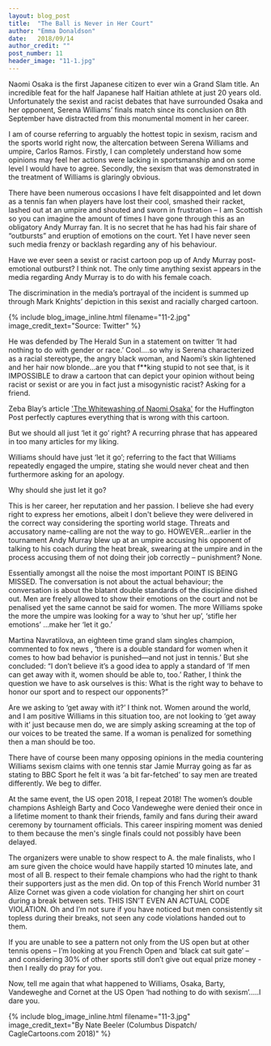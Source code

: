 ```yaml
---
layout: blog_post
title:  "The Ball is Never in Her Court"
author: "Emma Donaldson"
date:   2018/09/14
author_credit: ""
post_number: 11
header_image: "11-1.jpg"
---
```

Naomi Osaka is the first Japanese citizen to ever win a Grand Slam title. An incredible feat for the half Japanese half Haitian athlete at just 20 years old. Unfortunately the sexist and racist debates that have surrounded Osaka and her opponent, Serena Williams’ finals match since its conclusion on 8th September have distracted from this monumental moment in her career.   

I am of course referring to arguably the hottest topic in sexism, racism and the sports world right now, the altercation between Serena Williams and umpire, Carlos Ramos. Firstly, I can completely understand how some opinions may feel her actions were lacking in sportsmanship and on some level I would have to agree. Secondly, the sexism that was demonstrated in the treatment of Williams is glaringly obvious.   

There have been numerous occasions I have felt disappointed and let down as a tennis fan when players have lost their cool, smashed their racket, lashed out at an umpire and shouted and sworn in frustration – I am Scottish so you can imagine the amount of times I have gone through this as an obligatory Andy Murray fan. It is no secret that he has had his fair share of “outbursts” and eruption of emotions on the court. Yet I have never seen such  media frenzy or backlash regarding any of his behaviour.  

Have we ever seen a sexist or racist cartoon pop up of Andy Murray post-emotional outburst? I think not. The only time anything sexist appears in the media regarding Andy Murray is to do with his female coach.   

The discrimination in the media’s portrayal of the incident is summed up through Mark Knights’ depiction  in this sexist and racially charged cartoon.   

{% include blog_image_inline.html filename="11-2.jpg" image_credit_text="Source: Twitter" %}  

He was defended by The Herald Sun in a statement on twitter ‘It had nothing to do with gender or race.’ Cool….so why is Serena characterized as a racial stereotype, the angry black woman, and Naomi’s skin lightened and her hair now blonde…are you that f**king stupid to not see that, is it IMPOSSIBLE to draw a cartoon that can depict your opinion without being racist or sexist or are you in fact just a misogynistic racist? Asking for a friend.   

Zeba Blay’s article <a href="https://www.huffingtonpost.com/entry/the-whitewashing-of-naomi-osaka_us_5b967eb3e4b0cf7b004209b5" target="new">'The Whitewashing of Naomi Osaka'</a> for the Huffington Post perfectly captures everything that is wrong with this cartoon.   

But we should all just ‘let it go’ right? A recurring phrase that has appeared in too many articles for my liking.  

Williams should have just ‘let it go’; referring to the fact that Williams repeatedly engaged the umpire, stating she would never cheat and then furthermore asking for an apology.   

Why should she just let it go?   

This is her career, her reputation and her passion. I believe she had every right to express her emotions, albeit I don't believe they were delivered in the correct way considering the sporting world stage. Threats and accusatory name-calling are not the way to go. HOWEVER…earlier in the tournament Andy Murray blew up at an umpire accusing his opponent of talking to his coach during the heat break, swearing at the umpire and in the process accusing them of not doing their job correctly – punishment? None.   

Essentially amongst all the noise the most important POINT IS BEING MISSED. The conversation is not about the actual behaviour; the conversation is about the blatant double standards of the discipline dished out. Men are freely allowed to show their emotions on the court and not be penalised yet the same cannot be said for women. The more Williams spoke the more the umpire was looking for a way to ‘shut her up’, ‘stifle her emotions’ …make her ‘let it go.’   

Martina Navratilova, an eighteen time grand slam singles champion, commented to fox news , ‘there is a double standard for women when it comes to how bad behavior is punished—and not just in tennis.’ But she concluded: “I don’t believe it’s a good idea to apply a standard of ‘If men can get away with it, women should be able to, too.’ Rather, I think the question we have to ask ourselves is this:
What is the right way to behave to honor our sport and to respect our opponents?”   

Are we asking to ‘get away with it?’ I think not. Women around the world, and I am positive Williams in this situation too, are not looking to ‘get away with it’ just because men do, we are simply asking screaming at the top of our voices to be treated the same. If a woman is penalized for something then a man should be too.   

There have of course been many opposing opinions in the media countering Williams sexism claims with one tennis star Jamie Murray going as far as stating to BBC Sport  he felt it was ‘a bit far-fetched’ to say men are treated differently. We beg to differ.  

At the same event, the US open 2018, I repeat 2018! The women’s double champions Ashleigh Barty and Coco Vandeweghe were denied their once in a lifetime moment to thank their friends, family and fans during their award ceremony by tournament officials. This career inspiring moment was denied to them because the men's single finals could not possibly have been delayed.   

The organizers were unable to show respect to A. the male finalists, who I am sure given the choice would have happily started 10 minutes late, and most of all B. respect to their female champions who had the right to thank their supporters just as the men did. On top of this French World number 31 Alize Cornet was given a code violation for changing her shirt on court during a break between sets. THIS ISN'T EVEN AN ACTUAL CODE VIOLATION. Oh and I’m not sure if you have noticed but men consistently sit topless during their breaks, not seen any code violations handed out to them.   

If you are unable to see a pattern not only from the US open but at other tennis opens – I’m looking at you French Open and ‘black cat suit gate’ – and considering 30% of other sports still don’t give out equal prize money - then I really do pray for you.  

Now, tell me again that what happened to Williams, Osaka, Barty, Vandeweghe and Cornet at the US Open ‘had nothing to do with sexism’…..I dare you.    

{% include blog_image_inline.html filename="11-3.jpg" image_credit_text="By Nate Beeler (Columbus Dispatch/ CagleCartoons.com 2018)" %}
